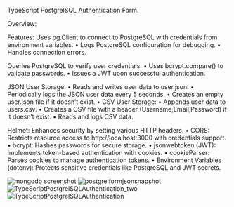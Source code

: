 

TypeScript PostgrelSQL Authentication Form.



Overview: 





Features:
	Uses pg.Client to connect to PostgreSQL with credentials from environment variables.
	•	Logs PostgreSQL configuration for debugging.
	•	Handles connection errors.

 
 Queries PostgreSQL to verify user credentials.
	•	Uses bcrypt.compare() to validate passwords.
	•	Issues a JWT upon successful authentication.

JSON User Storage:
	•	Reads and writes user data to user.json.
	•	Periodically logs the JSON user data every 5 seconds.
	•	Creates an empty user.json file if it doesn’t exist.
	•	CSV User Storage:
	•	Appends user data to users.csv.
	•	Creates a CSV file with a header (Username,Email,Password) if it doesn’t exist.
	•	Reads and logs CSV data.



 Helmet: Enhances security by setting various HTTP headers.
	•	CORS: Restricts resource access to http://localhost:3000 with credentials support.
	•	bcrypt: Hashes passwords for secure storage.
	•	jsonwebtoken (JWT): Implements token-based authentication with cookies.
	•	cookieParser: Parses cookies to manage authentication tokens.
	•	Environment Variables (dotenv): Protects sensitive credentials like PostgreSQL and JWT secrets.


 








![mongodb screenshot](https://github.com/user-attachments/assets/b59c343b-6bc4-401a-86ee-9cb38a85dce9)
![postgrelformjsonsnapshot](https://github.com/user-attachments/assets/0ae11e7e-22ee-4adf-86ee-b6d5466517c0)
![TypeScriptPostgrelSQLAuthentication_two](https://github.com/user-attachments/assets/a5424420-ca6f-4c21-85d7-10048d520370)
![TypeScriptPostgrelSQLAuthentication](https://github.com/user-attachments/assets/f07ee3d1-23e5-4ec2-ac54-7f283c712ff7)
